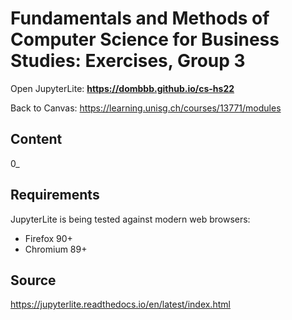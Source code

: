 # Fundamentals and Methods of Computer Science for Business Studies: Exercises, Group 3

Open JupyterLite: **https://dombbb.github.io/cs-hs22** 

Back to Canvas: https://learning.unisg.ch/courses/13771/modules



## Content

0_

## Requirements

JupyterLite is being tested against modern web browsers:

- Firefox 90+
- Chromium 89+



## Source

https://jupyterlite.readthedocs.io/en/latest/index.html

